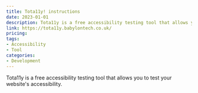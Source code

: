 ```yaml
---
title: Tota11y! instructions
date: 2023-01-01
description: Tota11y is a free accessibility testing tool that allows you to test your website's accessibility.
link: https://tota11y.babylontech.co.uk/
pricing: 
tags: 
- Accessibility
- Tool
categories: 
- Development
---
```


Tota11y is a free accessibility testing tool that allows you to test your website's accessibility.